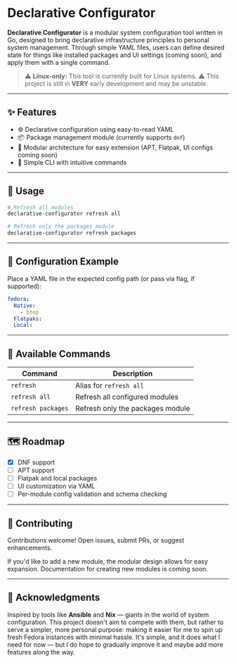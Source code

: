 # Declarative Configurator

**Declarative Configurator** is a modular system configuration tool written in Go, designed to bring declarative infrastructure principles to personal system management. Through simple YAML files, users can define desired state for things like installed packages and UI settings (coming soon), and apply them with a single command.

> ⚠️ **Linux-only:** This tool is currently built for Linux systems.
> ⚠️ This project is still in **VERY** early development and may be unstable.

---

## ✨ Features

- ⚙️ Declarative configuration using easy-to-read YAML
- 📦 Package management module (currently supports `dnf`)
- 🧩 Modular architecture for easy extension (APT, Flatpak, UI configs coming soon)
- 🔁 Simple CLI with intuitive commands

---

## 🚀 Usage

```bash
# Refresh all modules
declarative-configurator refresh all

# Refresh only the packages module
declarative-configurator refresh packages
```

---

## 📝 Configuration Example

Place a YAML file in the expected config path (or pass via flag, if supported):

```yaml
fedora:
  Native:
    - btop
  Flatpaks:
  Local:
```

---

## 🧠 Available Commands

| Command            | Description                      |
| ------------------ | -------------------------------- |
| `refresh`          | Alias for `refresh all`          |
| `refresh all`      | Refresh all configured modules   |
| `refresh packages` | Refresh only the packages module |

---

## 🗺 Roadmap

* [x] DNF support
* [ ] APT support
* [ ] Flatpak and local packages
* [ ] UI customization via YAML
* [ ] Per-module config validation and schema checking

---

## 🤝 Contributing

Contributions welcome! Open issues, submit PRs, or suggest enhancements.

If you'd like to add a new module, the modular design allows for easy expansion. Documentation for creating new modules is coming soon.

---

## 🙌 Acknowledgments

Inspired by tools like **Ansible** and **Nix** — giants in the world of system configuration. This project doesn't aim to compete with them, but rather to serve a simpler, more personal purpose: making it easier for me to spin up fresh Fedora instances with minimal hassle. It's simple, and it does what I need for now — but I do hope to gradually improve it and maybe add more features along the way.
